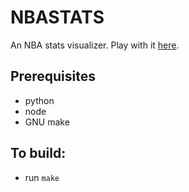 # NBASTATS

An NBA stats visualizer. Play with it [here](https://llimllib.github.io/nbastats/).

## Prerequisites

- python
- node
- GNU make

## To build:

- run `make`
